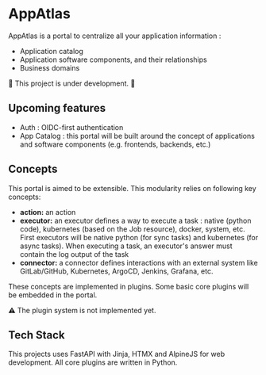 # AppAtlas
AppAtlas is a portal to centralize all your application information :
- Application catalog
- Application software components, and their relationships
- Business domains

 :construction: This project is under development. :construction:

 ## Upcoming features
 - Auth : OIDC-first authentication
 - App Catalog : this portal will be built around the concept of applications and software components (e.g. frontends, backends, etc.)

 ## Concepts
 This portal is aimed to be extensible. This modularity relies on following key concepts:
 - **action:** an action
 - **executor:** an executor defines a way to execute a task : native (python code), kubernetes (based on the Job resource), docker, system, etc. First executors will be native python (for sync tasks) and kubernetes (for async tasks). When executing a task, an executor's answer must contain the log output of the task
 - **connector:** a connector defines interactions with an external system like GitLab/GitHub, Kubernetes, ArgoCD, Jenkins, Grafana, etc.

These concepts are implemented in plugins. Some basic core plugins will be embedded in the portal.

:warning: The plugin system is not implemented yet.

## Tech Stack
This projects uses FastAPI with Jinja, HTMX and AlpineJS for web development. All core plugins are written in Python.
